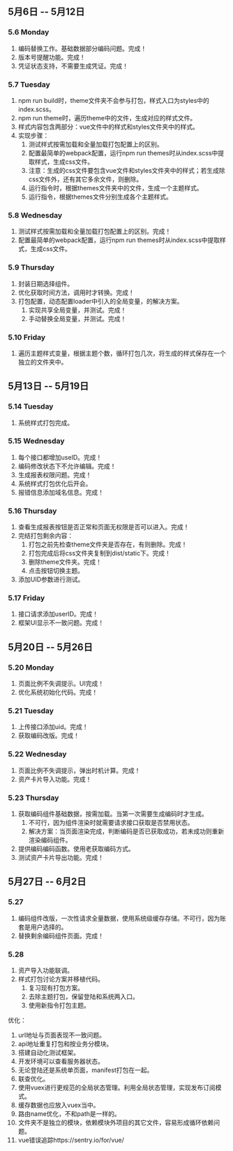 ## 5月6日 -- 5月12日

### 5.6 Monday
1. 编码替换工作。基础数据部分编码问题。完成！
2. 版本号提醒功能。完成！
3. 凭证状态支持，不需要生成凭证。完成！

### 5.7 Tuesday
1. npm run build时，theme文件夹不会参与打包，样式入口为styles中的index.scss。
2. npm run theme时，遍历theme中的文件，生成对应的样式文件。
3. 样式内容包含两部分：vue文件中的样式和styles文件夹中的样式。
3. 实现步骤：
   1. 测试样式按需加载和全量加载打包配置上的区别。
   2. 配置最简单的webpack配置，运行npm run themes时从index.scss中提取样式，生成css文件。
   3. 注意：生成的css文件要包含vue文件和styles文件夹中的样式；若生成除css文件外，还有其它多余文件，则删除。
   4. 运行指令时，根据themes文件夹中的文件，生成一个主题样式。
   5. 运行指令，根据themes文件分别生成各个主题样式。

### 5.8 Wednesday
1. 测试样式按需加载和全量加载打包配置上的区别。完成！
2. 配置最简单的webpack配置，运行npm run themes时从index.scss中提取样式，生成css文件。

### 5.9 Thursday
1. 封装日期选择组件。
2. 优化获取时间方法，调用时才转换。完成！
3. 打包配置，动态配置loader中引入的全局变量，的解决方案。
   1. 实现共享全局变量，并测试。完成！
   2. 手动替换全局变量，并测试。完成！

### 5.10 Friday
1. 遍历主题样式变量，根据主题个数，循环打包几次，将生成的样式保存在一个独立的文件夹中。

## 5月13日 -- 5月19日

### 5.14 Tuesday
1. 系统样式打包完成。

### 5.15 Wednesday
1. 每个接口都增加useID。完成！
2. 编码修改状态下不允许编辑。完成！
3. 生成报表权限问题。完成！
4. 系统样式打包优化后开会。
5. 报错信息添加域名信息。完成！

### 5.16 Thursday
1. 查看生成报表按钮是否正常和页面无权限是否可以进入。完成！
2. 完结打包剩余内容：
   1. 打包之前先检查theme文件夹是否存在，有则删除。完成！
   2. 打包完成后将css文件夹复制到dist/static下。完成！
   3. 删除theme文件夹。完成！
   4. 点击按钮切换主题。
3. 添加UID参数进行测试。

### 5.17 Friday
1. 接口请求添加userID。完成！
2. 框架UI显示不一致问题。完成！

## 5月20日 -- 5月26日

### 5.20 Monday
1. 页面比例不失调提示。UI完成！
2. 优化系统初始化代码。完成！

### 5.21 Tuesday
1. 上传接口添加uid。完成！
2. 获取编码改版。完成！

### 5.22 Wednesday
1. 页面比例不失调提示，弹出时机计算。完成！
2. 资产卡片导入功能。完成！

### 5.23 Thursday
1. 获取编码组件基础数据，按需加载。当第一次需要生成编码时才生成。
   1. 不可行，因为组件渲染时就需要请求接口获取是否禁用状态。
   2. 解决方案：当页面渲染完成，判断编码是否已获取成功，若未成功则重新渲染编码组件。
2. 提供编码编码函数。使用老获取编码方式。
3. 测试资产卡片导出功能。完成！

## 5月27日 -- 6月2日

### 5.27
1. 编码组件改版，一次性请求全量数据，使用系统级缓存存储。不可行，因为账套是用户选择的。
2. 替换剩余编码组件页面。完成！

### 5.28
1. 资产导入功能联调。
2. 样式打包讨论方案并移植代码。
   1. 复习现有打包方案。
   2. 去除主题打包，保留登陆和系统两入口。
   3. 使用新指令打包主题。


优化：
1. url地址与页面表现不一致问题。
1. api地址重复打包和按业务分模块。
1. 搭建自动化测试框架。
1. 开发环境可以查看服务器状态。
1. 无论登陆还是系统单页面，manifest打包在一起。
1. 联查优化。
1. 使用vuex进行更规范的全局状态管理。利用全局状态管理，实现发布订阅模式。
1. 缓存数据也应放入vuex当中。
1. 路由name优化，不和path是一样的。
1. 文件夹不是独立的模块，依赖模块外项目的其它文件，容易形成循环依赖问题。
1. vue错误追踪https://sentry.io/for/vue/

